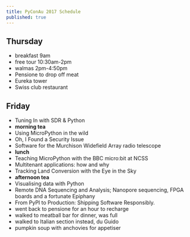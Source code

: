```yaml
---
title: PyConAu 2017 Schedule
published: true
---
```


## Thursday
 * breakfast 9am
 * free tour 10:30am-2pm
 * walmas 2pm-4:50pm
 * Pensione to drop off meat 
 * Eureka tower
 * Swiss club restaurant 

## Friday
 * Tuning In with SDR & Python
 * **morning tea**
 * Using MicroPython in the wild
 * Oh, I Found a Security Issue
 * Software for the Murchison Widefield Array radio telescope
 * **lunch**
 * Teaching MicroPython with the BBC micro:bit at NCSS
 * Multitenant applications: how and why
 * Tracking Land Conversion with the Eye in the Sky
 * **afternoon tea**
 * Visualising data with Python
 * Remote DNA Sequencing and Analysis; Nanopore sequencing, FPGA boards and a fortunate Epiphany
 * From PyPI to Production: Shipping Software Responsibly.
 * went back to pensione for an hour to recharge
 * walked to meatball bar for dinner, was full
 * walked to Italian section instead, du Guido
 * pumpkin soup with anchovies for appetiser 
